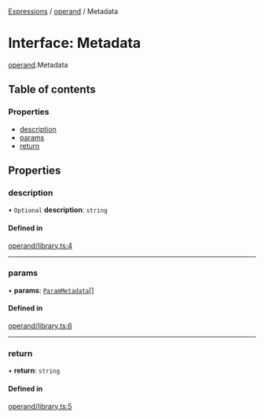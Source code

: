 [Expressions](../README.md) / [operand](../modules/operand.md) / Metadata

# Interface: Metadata

[operand](../modules/operand.md).Metadata

## Table of contents

### Properties

- [description](operand.Metadata.md#description)
- [params](operand.Metadata.md#params)
- [return](operand.Metadata.md#return)

## Properties

### description

• `Optional` **description**: `string`

#### Defined in

[operand/library.ts:4](https://github.com/FlavioLionelRita/js-expressions/blob/94090c2/src/lib/operand/library.ts#L4)

___

### params

• **params**: [`ParamMetadata`](model.ParamMetadata.md)[]

#### Defined in

[operand/library.ts:6](https://github.com/FlavioLionelRita/js-expressions/blob/94090c2/src/lib/operand/library.ts#L6)

___

### return

• **return**: `string`

#### Defined in

[operand/library.ts:5](https://github.com/FlavioLionelRita/js-expressions/blob/94090c2/src/lib/operand/library.ts#L5)
